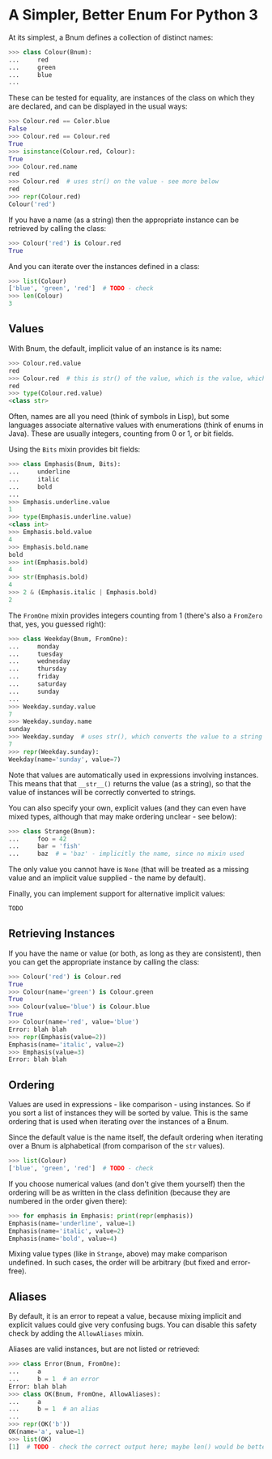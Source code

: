 A Simpler, Better Enum For Python 3
===================================

At its simplest, a Bnum defines a collection of distinct names:

```python
>>> class Colour(Bnum):
...     red
...     green
...     blue
...
```

These can be tested for equality, are instances of the class on which they
are declared, and can be displayed in the usual ways:

```python
>>> Colour.red == Color.blue
False
>>> Colour.red == Colour.red
True
>>> isinstance(Colour.red, Colour):
True
>>> Colour.red.name
red
>>> Colour.red  # uses str() on the value - see more below
red
>>> repr(Colour.red)
Colour('red')
```

If you have a name (as a string) then the appropriate instance can be
retrieved by calling the class:

```python
>>> Colour('red') is Colour.red
True
```

And you can iterate over the instances defined in a class:

```python
>>> list(Colour)
['blue', 'green', 'red']  # TODO - check
>>> len(Colour)
3
```

Values
------

With Bnum, the default, implicit value of an instance is its name:

```python
>>> Colour.red.value
red
>>> Colour.red  # this is str() of the value, which is the value, which is the name
red
>>> type(Colour.red.value)
<class str>
```

Often, names are all you need (think of symbols in Lisp), but some languages
associate alternative values with enumerations (think of enums in Java).
These are usually integers, counting from 0 or 1, or bit fields.

Using the `Bits` mixin provides bit fields:

```python
>>> class Emphasis(Bnum, Bits):
...     underline
...     italic
...     bold
...
>>> Emphasis.underline.value
1
>>> type(Emphasis.underline.value)
<class int>
>>> Emphasis.bold.value
4
>>> Emphasis.bold.name
bold
>>> int(Emphasis.bold)
4
>>> str(Emphasis.bold)
4
>>> 2 & (Emphasis.italic | Emphasis.bold)
2
```

The `FromOne` mixin provides integers counting from 1 (there's also a
`FromZero` that, yes, you guessed right):

```python
>>> class Weekday(Bnum, FromOne):
...     monday
...     tuesday
...     wednesday
...     thursday
...     friday
...     saturday
...     sunday
...
>>> Weekday.sunday.value
7
>>> Weekday.sunday.name
sunday
>>> Weekday.sunday  # uses str(), which converts the value to a string
7
>>> repr(Weekday.sunday):
Weekday(name='sunday', value=7)
```

Note that values are automatically used in expressions involving instances.
This means that that `__str__()` returns the value (as a string), so that
the value of instances will be correctly converted to strings.

You can also specify your own, explicit values (and they can even have mixed
types, although that may make ordering unclear - see below):

```python
>>> class Strange(Bnum):
...     foo = 42
...     bar = 'fish'
...     baz  # = 'baz' - implicitly the name, since no mixin used
```

The only value you cannot have is `None` (that will be treated as a missing
value and an implicit value supplied - the name by default).

Finally, you can implement support for alternative implicit values:

```python
TODO
```

Retrieving Instances
--------------------

If you have the name or value (or both, as long as they are consistent), then
you can get the appropriate instance by calling the class:

```python
>>> Colour('red') is Colour.red
True
>>> Colour(name='green') is Colour.green
True
>>> Colour(value='blue') is Colour.blue
True
>>> Colour(name='red', value='blue')
Error: blah blah
>>> repr(Emphasis(value=2))
Emphasis(name='italic', value=2)
>>> Emphasis(value=3)
Error: blah blah
```

Ordering
--------

Values are used in expressions - like comparison - using instances.  So
if you sort a list of instances they will be sorted by value.  This is the
same ordering that is used when iterating over the instances of a Bnum.

Since the default value is the name itself, the default ordering when iterating
over a Bnum is alphabetical (from comparison of the `str` values).

```python
>>> list(Colour)
['blue', 'green', 'red']  # TODO - check
```

If you choose numerical values (and don't give them yourself) then the
ordering will be as written in the class definition (because they are numbered
in the order given there):

```python
>>> for emphasis in Emphasis: print(repr(emphasis))
Emphasis(name='underline', value=1)
Emphasis(name='italic', value=2)
Emphasis(name='bold', value=4)
```

Mixing value types (like in `Strange`, above) may make comparison undefined.
In such cases, the order will be arbitrary (but fixed and error-free).

Aliases
-------

By default, it is an error to repeat a value, because mixing implicit and
explicit values could give very confusing bugs.  You can disable this safety
check by adding the `AllowAliases` mixin.

Aliases are valid instances, but are not listed or retrieved:

```python
>>> class Error(Bnum, FromOne):
...     a
...     b = 1  # an error
Error: blah blah
>>> class OK(Bnum, FromOne, AllowAliases):
...     a
...     b = 1  # an alias
...
>>> repr(OK('b'))
OK(name='a', value=1)
>>> list(OK)
[1]  # TODO - check the correct output here; maybe len() would be better?
```
